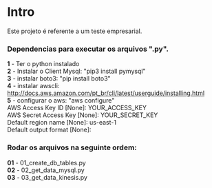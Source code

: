 <h1>Intro</h1>

Este projeto é referente a um teste empresarial.

<h3>Dependencias para executar os arquivos ".py".</h3>

<b>1</b> - Ter o python instalado <br>
<b>2</b> - Instalar o Client Mysql: "pip3 install pymysql"<br>
<b>3</b> - instalar boto3: "pip install boto3"<br>
<b>4</b> - instalar awscli: http://docs.aws.amazon.com/pt_br/cli/latest/userguide/installing.html<br>
<b>5</b> - configurar o aws: "aws configure" <br>
AWS Access Key ID [None]: YOUR_ACCESS_KEY <br>
AWS Secret Access Key [None]: YOUR_SECRET_KEY <br>
Default region name [None]: us-east-1 <br>
Default output format [None]:

<h3>Rodar os arquivos na seguinte ordem:</h3>

<b>01</b>  - 01_create_db_tables.py <br>
<b>02</b>  - 02_get_data_mysql.py <br>
<b>03</b>  - 03_get_data_kinesis.py <br>
